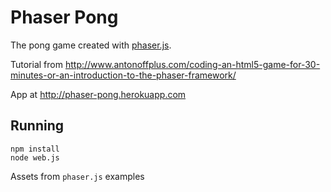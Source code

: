 # Phaser Pong

The pong game created with [phaser.js](https://github.com/photonstorm/phaser).

Tutorial from http://www.antonoffplus.com/coding-an-html5-game-for-30-minutes-or-an-introduction-to-the-phaser-framework/

App at http://phaser-pong.herokuapp.com

## Running

```
npm install
node web.js
```


Assets from `phaser.js` examples
